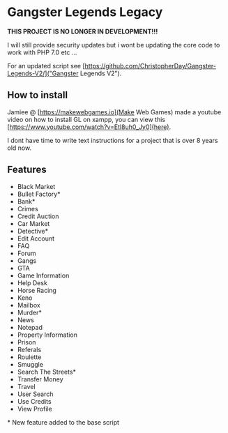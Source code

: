 # Gangster Legends Legacy

**THIS PROJECT IS NO LONGER IN DEVELOPMENT!!!**

I will still provide security updates but i wont be updating the core code to work with PHP 7.0 etc ... 

For an updated script see [https://github.com/ChristopherDay/Gangster-Legends-V2/]("Gangster Legends V2").

## How to install

Jamiee @ [https://makewebgames.io](Make Web Games) made a youtube video on how to install GL on xampp, you can view this [https://www.youtube.com/watch?v=Etl8uh0_Jy0](here).

I dont have time to write text instructions for a project that is over 8 years old now.

## Features

- Black Market
- Bullet Factory*
- Bank*
- Crimes
- Credit Auction
- Car Market
- Detective*
- Edit Account
- FAQ
- Forum
- Gangs
- GTA
- Game Information
- Help Desk
- Horse Racing
- Keno
- Mailbox
- Murder*
- News
- Notepad
- Property Information
- Prison
- Referals
- Roulette
- Smuggle
- Search The Streets*
- Transfer Money
- Travel
- User Search
- Use Credits
- View Profile

\* New feature added to the base script
